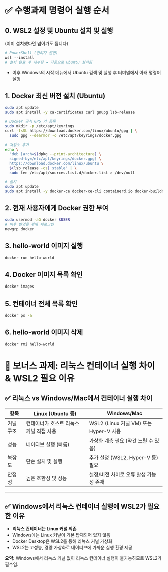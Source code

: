 # ✅ 수행과제 명령어 실행 순서

## 0. WSL2 설정 및 Ubuntu 설치 및 실행
(이미 설치했다면 넘어가도 됩니다)

```powershell
# PowerShell (관리자 권한)
wsl --install
# 설치 완료 후 재부팅 → 자동으로 Ubuntu 설치됨
```

- 이후 Windows의 시작 메뉴에서 Ubuntu 검색 및 실행 후 터미널에서 아래 명령어 실행

## 1. Docker 최신 버전 설치 (Ubuntu)
```bash
sudo apt update
sudo apt install -y ca-certificates curl gnupg lsb-release

# Docker 공식 GPG 키 등록
sudo mkdir -p /etc/apt/keyrings
curl -fsSL https://download.docker.com/linux/ubuntu/gpg | \
  sudo gpg --dearmor -o /etc/apt/keyrings/docker.gpg

# 저장소 추가
echo \
  "deb [arch=$(dpkg --print-architecture) \
  signed-by=/etc/apt/keyrings/docker.gpg] \
  https://download.docker.com/linux/ubuntu \
  $(lsb_release -cs) stable" | \
  sudo tee /etc/apt/sources.list.d/docker.list > /dev/null

# 설치
sudo apt update
sudo apt install -y docker-ce docker-ce-cli containerd.io docker-buildx-plugin docker-compose-plugin
```
## 2. 현재 사용자에게 Docker 권한 부여
```bash
sudo usermod -aG docker $USER
# 이후 반영을 위해 재로그인
newgrp docker
```
## 3. hello-world 이미지 실행
```bash
docker run hello-world
```

## 4. Docker 이미지 목록 확인
```bash
docker images
```

## 5. 컨테이너 전체 목록 확인
```bash
docker ps -a
```

## 6. hello-world 이미지 삭제
```bash
docker rmi hello-world
```

# 🏅 보너스 과제: 리눅스 컨테이너 실행 차이 & WSL2 필요 이유

## ✅ 리눅스 vs Windows/Mac에서 컨테이너 실행 차이

| 항목 | Linux (Ubuntu 등) | Windows/Mac |
|------|-------------------|--------------|
| 커널 구조 | 컨테이너가 호스트 리눅스 커널 직접 사용 | WSL2 (Linux 커널 VM) 또는 Hyper-V 사용 |
| 성능 | 네이티브 실행 (빠름) | 가상화 계층 필요 (약간 느릴 수 있음) |
| 복잡도 | 단순 설치 및 실행 | 추가 설정 (WSL2, Hyper-V 등) 필요 |
| 안정성 | 높은 호환성 및 성능 | 설정/버전 차이로 오류 발생 가능성 존재 |

---

## ✅ Windows에서 리눅스 컨테이너 실행에 WSL2가 필요한 이유

- **리눅스 컨테이너는 Linux 커널 의존**
- Windows에는 Linux 커널이 기본 탑재되어 있지 않음
- Docker Desktop은 WSL2를 통해 리눅스 커널 가상화
- WSL2는 고성능, 경량 가상화로 네이티브에 가까운 실행 환경 제공

**요약:** Windows에서 리눅스 커널 없이 리눅스 컨테이너 실행이 불가능하므로 WSL2가 필수임.